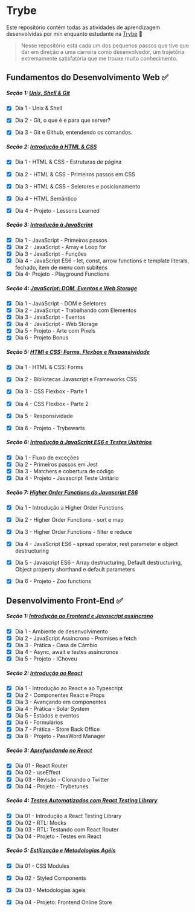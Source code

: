 # Trybe

Este repositório contém todas as atividades de aprendizagem desenvolvidas por min enquanto estudante na [Trybe](https://www.betrybe.com/) 🚀

> Nesse repositório está cada um dos pequenos passos que tive que dar em direção a uma carreira como desenvolvedor, um trajetória extremamente satisfatória que me trouxe muito conhecimento.

## Fundamentos do Desenvolvimento Web ✅

##### Seção 1: [Unix, Shell & Git](https://github.com/pedro-henrique-a-silva/trybe-exercicios/tree/main/01-fundamentos/secao-01-unix-shell-e-git)

- [x] Dia 1 - Unix & Shell
- [x] Dia 2 - Git, o que é e para que server?
- [x] Dia 3 - Git e Github, entendendo os comandos.


##### Seção 2: [Introdução à HTML & CSS](https://github.com/pedro-henrique-a-silva/trybe-exercicios/tree/main/01-fundamentos/secao-02-introducao-a-html-e-css)

- [x] Dia 1 - HTML & CSS - Estruturas de página
- [x] Dia 2 - HTML & CSS - Primeiros passos em CSS
- [x] Dia 3 - HTML & CSS - Seletores e posicionamento
- [x] Dia 4 - HTML Semântico
- [x] Dia 4 - Projeto - Lessons Learned


##### Seção 3: [Introdução à JavaScript](https://github.com/pedro-henrique-a-silva/trybe-exercicios/tree/main/01-fundamentos/secao-03-introducao-a-javascript)

- [x] Dia 1 - JavaScript - Primeiros passos
- [x] Dia 2 - JavaScript - Array e Loop for
- [x] Dia 3 - JavaScript - Funções
- [x] Dia 4 - JavaScript ES6 - let, const, arrow functions e template literals, fechado, item de menu com subitens
- [x] Dia 4- Projeto - Playground Functions

##### Seção 4: [JavaScript: DOM, Eventos e Web Storage](https://github.com/pedro-henrique-a-silva/trybe-exercicios/tree/main/01-fundamentos/secao-04-dom-eventos-e-web-storage)

- [x] Dia 1 - JavaScript - DOM e Seletores
- [x] Dia 2 - JavaScript - Trabalhando com Elementos
- [x] Dia 3 - JavaScript - Eventos
- [x] Dia 4 - JavaScript - Web Storage
- [x] Dia 5 - Projeto - Arte com Pixels
- [x] Dia 6 - Projeto Bonus

##### Seção 5: [HTMl e CSS: Forms, Flexbox e Responsividade](https://github.com/pedro-henrique-a-silva/trybe-exercicios/tree/main/01-fundamentos/secao-05-html-e-css-forms-flexbox-e-responsivo)

- [x] Dia 1 - HTML & CSS: Forms
- [x] Dia 2 - Bibliotecas Javascript e Frameworks CSS
- [x] Dia 3 - CSS Flexbox - Parte 1
- [x] Dia 4 - CSS Flexbox - Parte 2
- [x] Dia 5 - Responsividade
- [x] Dia 6 - Projeto - Trybewarts


##### Seção 6: [Introdução à JavaScript ES6 e Testes Unitários](https://github.com/pedro-henrique-a-silva/trybe-exercicios/tree/main/01-fundamentos/secao-06-introducao-a-javascript-es6-e-testes-unitarios)

- [x] Dia 1 - Fluxo de exceções
- [x] Dia 2 - Primeiros passos em Jest
- [x] Dia 3 - Matchers e cobertura de código
- [x] Dia 4 - Projeto - Javascript Teste Unitário

##### Seção 7: [Higher Order Functions do Javascript ES6](https://github.com/pedro-henrique-a-silva/trybe-exercicios/tree/main/01-fundamentos/secao-07-higher-order-function-do-javascript-es6)

- [x] Dia 1 - Introdução a Higher Order Functions
- [x] Dia 2 - Higher Order Functions - sort e map
- [x] Dia 3 - Higher Order Functions - filter e reduce
- [x] Dia 4 - JavaScript ES6 - spread operator, rest parameter e object destructuring
- [x] Dia 5 - Javascript ES6 - Array destructuring, Default destructuring, Object property shorthand e default parameters
- [x] Dia 6 - Projeto - Zoo functions


## Desenvolvimento Front-End ✅

##### Seção 1: [Introdução ao Frontend e Javascript assíncrono](https://github.com/pedro-henrique-a-silva/trybe-exercicios/tree/main/02-front-end/secao-01-introducao-frontend-e-javascript-assincrono)

- [x] Dia 1 - Ambiente de desenvolvimento
- [x] Dia 2 - JavaScript Assíncrono - Promises e fetch
- [x] Dia 3 - Prática - Casa de Cámbio
- [x] Dia 4 - Async, await e testes assíncronos 
- [x] Dia 5 - Projeto - IChoveu

##### Seção 2: [Introdução ao React](https://github.com/pedro-henrique-a-silva/trybe-exercicios/tree/main/02-front-end/secao-02-introducao-ao-react)

- [x] Dia 1 - Introdução ao React e ao Typescript
- [x] Dia 2 - Componentes React e Props
- [x] Dia 3 - Avançando em componentes
- [x] Dia 4 - Prática - Solar System
- [x] Dia 5 - Estados e eventos
- [x] Dia 6 - Formulários
- [x] Dia 7 - Prática - Store Back Office
- [x] Dia 8 - Projeto - PassWord Manager

##### Seção 3: [Aprofundando no React](https://github.com/pedro-henrique-a-silva/trybe-exercicios/tree/main/02-front-end/secao-03-aprofundando-react)

- [x] Dia 01 - React Router
- [x] Dia 02 - useEffect
- [x] Dia 03 - Revisão - Clonando o Twitter
- [x] Dia 04 - Projeto - Trybetunes

##### Seção 4: [Testes Automatizados com React Testing Library](https://github.com/pedro-henrique-a-silva/trybe-exercicios/tree/main/02-front-end/secao-04-testes-automatizados-com-react-testing-library)

- [x] Dia 01 - Introdução a React Testing Library
- [x] Dia 02 - RTL: Mocks
- [x] Dia 03 - RTL: Testando com React Router
- [x] Dia 04 - Projeto - Testes em React

##### Seção 5: [Estilização e Metodologias Agéis](https://github.com/pedro-henrique-a-silva/trybe-exercicios/tree/main/02-front-end/secao-05-estilizacao-e-metodologia-agil)

- [x] Dia 01 - CSS Modules
- [x] Dia 02 -  Styled Components
- [x] Dia 03 - Metodologias ágeis
- [x] Dia 04 - Projeto: Frontend Online Store







